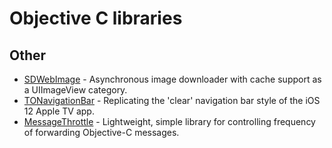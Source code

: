 # Objective C libraries

## Other

* [SDWebImage](https://github.com/SDWebImage/SDWebImage) - Asynchronous image downloader with cache support as a UIImageView category.
* [TONavigationBar](https://github.com/TimOliver/TONavigationBar) - Replicating the 'clear' navigation bar style of the iOS 12 Apple TV app.
* [MessageThrottle](https://github.com/yulingtianxia/MessageThrottle) - Lightweight, simple library for controlling frequency of forwarding Objective-C messages.

